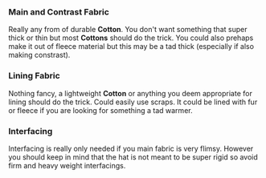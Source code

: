 
### Main and Contrast Fabric

Really any from of durable **Cotton**. You don't want something that super thick or thin but most **Cottons** should do the trick. You could also prehaps make it out of fleece material but this may be a tad thick (especially if also making constrast).


### Lining Fabric

Nothing fancy, a lightweight **Cotton** or anything you deem appropriate for lining should do the trick. Could easily use scraps. It could be lined with fur or fleece if you are looking for something a tad warmer.

### Interfacing

Interfacing is really only needed if you main fabric is very flimsy. However you should keep in mind that the hat is not meant to be super rigid so avoid firm and heavy weight interfacings.